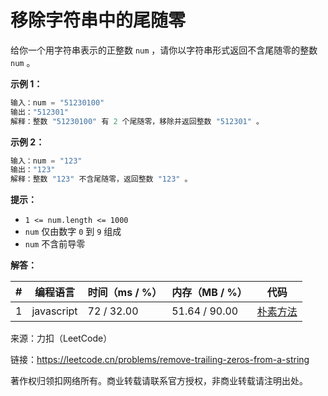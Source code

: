 # 移除字符串中的尾随零

给你一个用字符串表示的正整数 `num` ，请你以字符串形式返回不含尾随零的整数 `num` 。

**示例 1：**

``` javascript
输入：num = "51230100"
输出："512301"
解释：整数 "51230100" 有 2 个尾随零，移除并返回整数 "512301" 。
```

**示例 2：**

``` javascript
输入：num = "123"
输出："123"
解释：整数 "123" 不含尾随零，返回整数 "123" 。
```

**提示：**

- `1 <= num.length <= 1000`
- `num` 仅由数字 `0` 到 `9` 组成
- `num` 不含前导零

**解答：**

**#**|**编程语言**|**时间（ms / %）**|**内存（MB / %）**|**代码**
--|--|--|--|--
1|javascript|72 / 32.00|51.64 / 90.00|[朴素方法](./javascript/ac_v1.js)

来源：力扣（LeetCode）

链接：https://leetcode.cn/problems/remove-trailing-zeros-from-a-string

著作权归领扣网络所有。商业转载请联系官方授权，非商业转载请注明出处。
